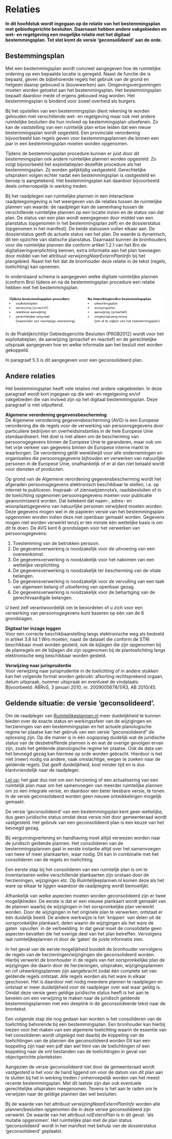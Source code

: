 # Relaties

**In dit hoofdstuk wordt ingegaan op de relatie van het bestemmingsplan met
gebiedsgerichte besluiten. Daarnaast hebben andere vakgebieden en wet- en
regelgeving een mogelijke relatie met het digitaal bestemmingsplan. Tot slot
komt de versie ‘geconsolideerd’ aan de orde.**

## Bestemmingsplan

Met een bestemmingsplan wordt concreet aangegeven hoe de ruimtelijke ordening op
een bepaalde locatie is geregeld. Naast de functie die is bepaald, geven de
bijbehorende regels het gebruik van de grond en hetgeen daarop gebouwd is
(bouwwerken) aan. Omgevingsvergunningen moeten worden getoetst aan het
bestemmingsplan. Het bestemmingsplan bepaalt daardoor mede of ergens gebouwd mag
worden. Het bestemmingsplan is bindend voor zowel overheid als burgers.

Bij het opstellen van een bestemmingsplan dient rekening te worden gehouden met
verschillende wet- en regelgeving maar ook met andere ruimtelijke besluiten die
hun invloed op bestemmingsplan uitoefenen. Zo kan de vaststelling van een
ruimtelijk plan ertoe leiden dat een nieuw bestemmingsplan wordt opgesteld. Een
provinciale verordening bijvoorbeeld kan regels geven voor bestemmingsplannen
die binnen een jaar in een bestemmingsplan moeten worden opgenomen.

Tijdens de bestemmingsplan procedure kunnen er juist door dit bestemmingsplan
ook andere ruimtelijke plannen worden opgesteld. Zo volgt bijvoorbeeld het
exploitatieplan dezelfde procedure als het bestemmingsplan. Zij worden
gelijktijdig vastgesteld. Gerechtelijke uitspraken volgen echter nadat een
bestemmingsplan is vastgesteld en beroep is aangetekend. Het bestemmingsplan kan
daardoor bijvoorbeeld deels onherroepelijk in werking treden.

Bij het raadplegen van ruimtelijke plannen in een interactieve raadpleegomgeving
is het weergeven van de relaties tussen de ruimtelijke plannen van waarde: de
raadpleger kan de samenhang tussen de verschillende ruimtelijke plannen op een
locatie inzien en de status van dat plan. De status van een plan wordt
weergegeven door middel van een planstatus (opgenomen in het bestemmingsplan
zelf) en de dossierstatus (opgenomen in het manifest). De beide statussen vullen
elkaar aan. De dossierstatus geeft de actuele status van het plan. De waarde is
dynamisch, dit ten opzichte van statische planstatus. Daarnaast kunnen de
bronhouders voor die ruimtelijke plannen die conform artikel 1.2.1 van het Bro
de digitaliseringverplichting kennen, extra informatie aan het plan toevoegen
door middel van het attribuut *verwijzingNaarExternPlanInfo* bij het plangebied.
Naast het feit dat de bronhouder deze relatie in de tekst (regels, toelichting)
kan opnemen.

In onderstaand schema is aangegeven welke digitale ruimtelijke plannen (conform
Bro) tijdens en na de bestemmingsplan procedure een relatie hebben met het
bestemmingsplan.

![](media/06e4e86b775b95ae6181218b973708a9.png)

In de Praktijkrichtlijn Gebiedsgerichte Besluiten (PRGB2012) wordt voor het
exploitatieplan, de aanwijzing (proactief en reactief) en de gerechtelijke
uitspraak aangegeven hoe en welke informatie aan het besluit met worden
gekoppeld.

In paragraaf 5.3 is dit aangegeven voor een geconsolideerd plan.

## Andere relaties

Het bestemmingsplan heeft vele relaties met andere vakgebieden. In deze
paragraaf wordt kort ingegaan op die wet- en regelgeving en/of vakgebieden die
van invloed zijn op het digitaal bestemmingsplan. Deze paragraaf is niet
uitputtend.

**Algemene verordening gegevensbescherming**  
De Algemene verordening gegevensbescherming (AVG) is een Europese verordening
die de regels voor de verwerking van persoonsgegevens door particuliere
bedrijven en overheidsinstanties in de hele Europese Unie standaardiseert. Het
doel is niet alleen om de bescherming van persoonsgegevens binnen de Europese
Unie te garanderen, maar ook om het vrije verkeer van gegevens binnen de
Europese interne markt te waarborgen. De verordening geldt wereldwijd voor alle
ondernemingen en organisaties die persoonsgegevens bijhouden en verwerken van
natuurlijke personen in de Europese Unie, onafhankelijk of er al dan niet
betaald wordt voor diensten of producten.

Op grond van de Algemene verordening gegevensbescherming wordt het afgeraden
persoonsgegevens elektronisch beschikbaar te stellen, i.e. op internet te
publiceren. Inspraak- of zienswijzennota’s, raadsbesluiten of in de toelichting
opgenomen persoonsgegevens moeten voor publicatie geanonimiseerd worden. Dat
betekent dat naam-, adres- en woonplaatsgegevens van natuurlijke personen
verwijderd moeten worden. Deze gegevens mogen wel in de papieren versie van het
bestemmingsplan opgenomen worden indien deze niet openbaar gemaakt worden.
Gegevens mogen niet worden verwerkt tenzij er ten minste één wettelijke basis is
om dit te doen. De AVG kent 6 grondslagen voor het verwerken van
persoonsgegevens:  
1.  Toestemming van de betrokken persoon.
2.  De gegevensverwerking is noodzakelijk voor de uitvoering van een
    overeenkomst.
3.  De gegevensverwerking is noodzakelijk voor het nakomen van een wettelijke
    verplichting.
4.  De gegevensverwerking is noodzakelijk ter bescherming van de vitale
    belangen.
5.  De gegevensverwerking is noodzakelijk voor de vervulling van een taak van
    algemeen belang of uitoefening van openbaar gezag.
6.  De gegevensverwerking is noodzakelijk voor de behartiging van de
    gerechtvaardigde belangen.

U bent zelf verantwoordelijk om te beoordelen of u zich voor een verwerking van
persoonsgegevens kunt baseren op één van de 6 grondslagen.

**Digitaal ter inzage leggen**  
Voor een correcte beschikbaarstelling langs elektronische weg als bedoeld in
artikel 3.8 lid 1 Wro moeten, naast de dataset die conform de STRI beschikbaar
moet worden gesteld, ook de bijlagen die zijn opgenomen bij de planregels en de
bijlagen die zijn opgenomen bij de plantoelichting langs elektronische weg
beschikbaar worden gesteld.

**Verwijzing naar jurisprudentie**  
Voor verwijzing naar jurisprudentie in de toelichting of in andere stukken kan
het volgende format worden gebruikt: afkorting rechtsprekend orgaan, datum
uitspraak, nummer uitspraak en eventueel de vindplaats. Bijvoorbeeld: ABRvS, 3
januari 2010, nr. 2009005678/1/R3, AB 2010/45.

## Geldende situatie: de versie ‘geconsolideerd’.

Om de raadpleger van <a href='https://www.ruimtelijkeplannen.nl' target='_blank'>Ruimtelijkeplannen.nl</a>
meer duidelijkheid te kunnen bieden over de exacte status en werkingssfeer van
de wijzigingen en herzieningen van een bestemmingsplan en het actuele
planologische regime ter plaatse kan het gebruik van een versie “geconsolideerd”
de oplossing zijn. Op die manier is in één oogopslag duidelijk wat de juridische
status van de desbetreffende plannen is en wat de overige gevolgen ervan zijn,
zoals het geldende planologische regime ter plaatse. Ook de data van het bevoegd
gezag kan hiermee op orde worden gebracht. Hierdoor is het niet (meer) nodig via
andere, vaak omslachtige, wegen te zoeken naar de geldende regels. Dat geeft
duidelijkheid, kost minder tijd en is dus klantvriendelijk naar de raadpleger.

<u>Let op</u>: het gaat dus niet om een herziening of een actualisering van een
ruimtelijk plan maar om het samenvoegen van meerder ruimtelijke plannen om zo
een integrale versie, en daardoor een beter leesbare versie, te tonen. In de
versie geconsolideerd worden geen nieuwe ontwikkelingen mogelijk gemaakt.

De versie ‘geconsolideerd’ van een bestemmingsplan kent geen wettelijke, dus
geen juridische status omdat deze versie niet door gemeenteraad wordt
vastgesteld. Het gebruik van een geconsolideerd plan is een keuze van het
bevoegd gezag.

Bij vergunningverlening en handhaving moet altijd verwezen worden naar de
juridisch geldende plannen. Het consolideren van de bestemmingsplannen gaat in
eerste instantie altijd over het samenvoegen van twee of meer plankaarten, waar
nodig. Dit kan in combinatie met het consolideren van de regels en toelichting.

Een eerste stap bij het consolideren van een ruimtelijk plan is om te
inventariseren welke verschillende plankaarten zijn onstaan door de
herzieningen, wijzigingen etc. Op Ruimtelijkeplannen.nl komen deze als het ware
op elkaar te liggen waardoor de raadpleging wordt bemoeilijkt.

Afhankelijk van welke aspecten moeten worden geconsolideerd zijn er twee
mogelijkheden. De eerste is dat er een nieuwe plankaart wordt gemaakt van de
plannen waarbij de wijzigingen in het oorspronkelijke plan verwerkt worden. Door
de wijzigingen in het originele plan te verwerken, ontstaat er één duidelijk
beeld. De andere werkwijze is het ´knippen´ van delen uit de oorspronkelijke
plankaart, delen waarin de wijzigingen als het ware de gaten ´opvullen´ in de
verbeelding. In dat geval moet de consolidatie geen aspecten bevatten die het
overige deel van het plan betreffen. Vervolgens laat ruimtelijkeplannen.nl door
de ‘gaten’ de juiste informatie zien.

In het geval van de eerste mogelijkheid bundelt de bronhouder vervolgens de
regels van de herzieningen/wijzigingen die geconsolideerd worden. Hierbij
verwerkt de bronhouder in de regels van het oorspronkelijke plan de wijzigingen
die daarin door de herzieningen, uitspraken, wijzigingsplannen en /of
uitwerkingsplannen zijn aangebracht zodat één complete set van geldende regels
ontstaat. Alle regels worden als het ware in elkaar geschoven. Het is daardoor
niet nodig meerdere plannen te raadplegen en ontstaat er meer duidelijkheid voor
de raadpleger over wat waar geldig is. Omdat deze versie geen geldige juridische
status heeft is het aan te bevelen om een verwijzing te maken naar de juridisch
geldende bestemmingsplannen met een deeplink in de geconsolideerde tekst naar de
brontekst.

Een volgende stap die nog gedaan kan worden is het consolideren van de
toelichting behorende bij een bestemmingsplan. Een bronhouder kan hierbij kiezen
voor het maken van een algemene toelichting waarin de essentie van het
consolideren wordt uitgelegd met daarbij de koppeling van de toelichtingen van
de plannen die geconsolideerd worden Dit kan een koppeling zijn naar een pdf dan
wel html van de toelichtingen of een koppeling naar de xml bestanden van de
toelichtingen in geval van objectgerichte planteksten.

Aangezien de versie geconsolideerd niet door de gemeenteraad wordt vastgesteld
is het voor de hand liggend om voor de datum van dit plan aan te sluiten bij het
in werking treden / onherroepelijk worden van het meest recente bestemmingsplan.
Met dit laatste zijn dan ook eventuele gerechtelijke uitspraken meegenomen.
Tevens is het aan te raden om te verwijzen naar de geldige plannen dan wel
besluiten.

Bij de waarde van het attribuut *verwijzingNaarExternPlanInfo* worden alle
plannen/besluiten opgenomen die in deze versie geconsolideerd zijn verwerkt. De
waarde van het attribuut *rolExternPlan* is in dit geval: ‘als mutatie
opgenomen’. Het ruimtelijke plan met de plan status ‘geconsolideerd’ wordt in
het manifest met behulp van de dossierstatus ‘geconsolideerd’ geplaatst.